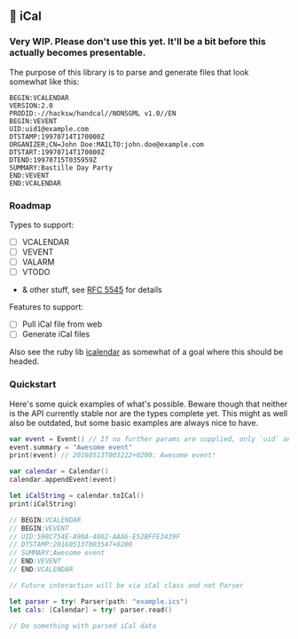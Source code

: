 ## 📅 iCal

### Very WIP. Please don't use this yet. It'll be a bit before this actually becomes presentable.

The purpose of this library is to parse and generate files that look somewhat like this:

```
BEGIN:VCALENDAR
VERSION:2.0
PRODID:-//hacksw/handcal//NONSGML v1.0//EN
BEGIN:VEVENT
UID:uid1@example.com
DTSTAMP:19970714T170000Z
ORGANIZER;CN=John Doe:MAILTO:john.doe@example.com
DTSTART:19970714T170000Z
DTEND:19970715T035959Z
SUMMARY:Bastille Day Party
END:VEVENT
END:VCALENDAR
```

### Roadmap

Types to support:

 - [ ] VCALENDAR
 - [ ] VEVENT
 - [ ] VALARM
 - [ ] VTODO
 - & other stuff, see [RFC 5545](https://tools.ietf.org/html/rfc5545) for details

Features to support:

 - [ ] Pull iCal file from web
 - [ ] Generate iCal files

Also see the ruby lib [icalendar](https://github.com/icalendar/icalendar) as somewhat of a goal where this should be headed.

### Quickstart

Here's some quick examples of what's possible. Beware though that neither is the API currently stable nor are the types complete yet.
This might as well also be outdated, but some basic examples are always nice to have.

```swift
var event = Event() // If no further params are supplied, only `uid` and `dtstamp` are set.
event.summary = "Awesome event"
print(event) // 20160513T003222+0200: Awesome event!

var calendar = Calendar()
calendar.appendEvent(event)

let iCalString = calendar.toICal()
print(iCalString)

// BEGIN:VCALENDAR
// BEGIN:VEVENT
// UID:598C754E-A90A-4862-AAA6-E52BFFE3439F
// DTSTAMP:20160513T003547+0200
// SUMMARY:Awesome event
// END:VEVENT
// END:VCALENDAR
```

```swift
// Future interaction will be via iCal class and not Parser

let parser = try! Parser(path: "example.ics")
let cals: [Calendar] = try! parser.read()

// Do something with parsed iCal data
```
